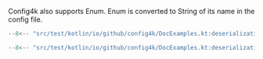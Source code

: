 Config4k also supports Enum. Enum is converted to String of its name in the config file.
```kotlin
--8<-- "src/test/kotlin/io/github/config4k/DocExamples.kt:deserializationEnumClass"

--8<-- "src/test/kotlin/io/github/config4k/DocExamples.kt:deserializationEnum"
```
